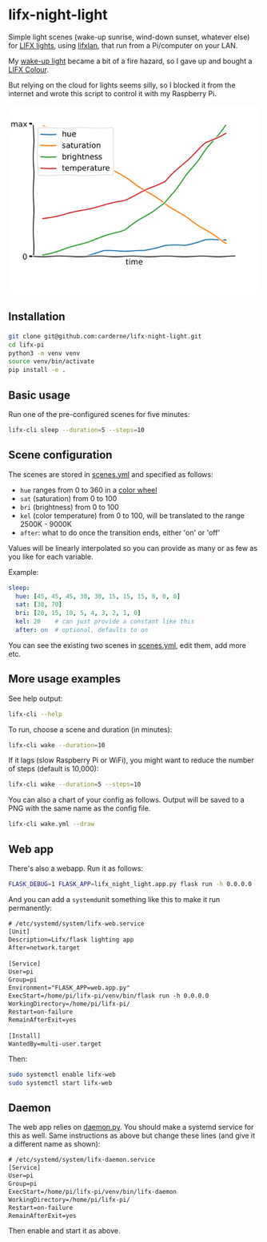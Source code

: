 # lifx-night-light
Simple light scenes (wake-up sunrise, wind-down sunset, whatever else) for [LIFX lights](https://www.lifx.com/),
using [lifxlan](https://github.com/mclarkk/lifxlan),
that run from a Pi/computer on your LAN.

My [wake-up light](https://rdrn.me/wake-up-light/) became a bit of a fire hazard,
so I gave up and bought a [LIFX Colour](https://lifxshop.co.uk/products/lifx-colour-e27).

But relying on the cloud for lights seems silly, so I blocked it from the internet
and wrote this script to control it with my Raspberry Pi.

![Colour curve](./wake.png)

## Installation
```bash
git clone git@github.com:carderne/lifx-night-light.git
cd lifx-pi
python3 -m venv venv
source venv/bin/activate
pip install -e .
```

## Basic usage
Run one of the pre-configured scenes for five minutes:
```bash
lifx-cli sleep --duration=5 --steps=10
```

## Scene configuration
The scenes are stored in [scenes.yml](scenes.yml) and specified as follows:
- `hue` ranges from 0 to 360 in a [color wheel](https://upload.wikimedia.org/wikipedia/commons/a/ad/HueScale.svg)
- `sat` (saturation) from 0 to 100
- `bri` (brightness) from 0 to 100
- `kel` (color temperature) from 0 to 100, will be translated to the range 2500K - 9000K
- `after`: what to do once the transition ends, either 'on' or 'off'

Values will be linearly interpolated so you can provide as many or as few as you like for each variable.

Example:
```yaml
sleep:
  hue: [45, 45, 45, 30, 30, 15, 15, 15, 0, 0, 0]
  sat: [30, 70]
  bri: [20, 15, 10, 5, 4, 3, 2, 1, 0]
  kel: 20    # can just provide a constant like this
  after: on  # optional, defaults to on
```

You can see the existing two scenes in [scenes.yml](scenes.yml), edit them, add more etc.

## More usage examples
See help output:
```bash
lifx-cli --help
```

To run, choose a scene and duration (in minutes):
```bash
lifx-cli wake --duration=10
```

If it lags (slow Raspberry Pi or WiFi), you might want to reduce the number of steps (default is 10,000):
```bash
lifx-cli wake --duration=5 --steps=10
```

You can also a chart of your config as follows. Output will be saved to a PNG with the same name as the config file.
```bash
lifx-cli wake.yml --draw
```

## Web app
There's also a webapp.
Run it as follows:
```bash
FLASK_DEBUG=1 FLASK_APP=lifx_night_light.app.py flask run -h 0.0.0.0
```

And you can add a `systemd`unit something like this to make it run permanently:
```systemd
# /etc/systemd/system/lifx-web.service
[Unit]
Description=Lifx/flask lighting app
After=network.target

[Service]
User=pi
Group=pi
Environment="FLASK_APP=web.app.py"
ExecStart=/home/pi/lifx-pi/venv/bin/flask run -h 0.0.0.0
WorkingDirectory=/home/pi/lifx-pi/
Restart=on-failure
RemainAfterExit=yes

[Install]
WantedBy=multi-user.target
```

Then:
```bash
sudo systemctl enable lifx-web
sudo systemctl start lifx-web
```

## Daemon
The web app relies on [daemon.py](daemon.py). You should make a systemd service for this as well.
Same instructions as above but change these lines (and give it a different name as shown):
```systemd
# /etc/systemd/system/lifx-daemon.service
[Service]
User=pi
Group=pi
ExecStart=/home/pi/lifx-pi/venv/bin/lifx-daemon
WorkingDirectory=/home/pi/lifx-pi/
Restart=on-failure
RemainAfterExit=yes
```

Then enable and start it as above.
